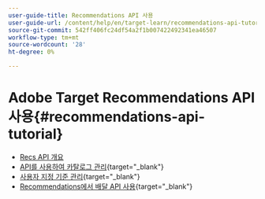 ```yaml
---
user-guide-title: Recommendations API 사용
user-guide-url: /content/help/en/target-learn/recommendations-api-tutorial/recs-api-overview.html
source-git-commit: 542ff406fc24df54a2f1b007422492341ea46507
workflow-type: tm+mt
source-wordcount: '28'
ht-degree: 0%

---
```



# Adobe Target Recommendations API 사용{#recommendations-api-tutorial}

+ [Recs API 개요](recs-api-overview.md)
+ [API를 사용하여 카탈로그 관리](https://experienceleague.adobe.com/docs/target-dev/developer/api/recommendations-api/manage-catalog.html?lang=ko){target="_blank"}
+ [사용자 지정 기준 관리](https://experienceleague.adobe.com/docs/target-dev/developer/api/recommendations-api/manage-custom-criteria.html?lang=ko){target="_blank"}
+ [Recommendations에서 배달 API 사용](https://experienceleague.adobe.com/docs/target-dev/developer/api/recommendations-api/fetch-recs-server-side-delivery-api.html?lang=ko){target="_blank"}

<!--+ [Debug API calls](6debug.md)
+ [Download the Calculated Recommendations CSV](7download-calc-recs-csv.md)-->

<!--
+ Managing your Catalog with APIs{#manage-catalog}
  + [Create and update items](manage-catalog/saveEntities.md)
  + [Delete items](manage-catalog/deleteEntities.md)
  + [Delete All Items](manage-catalog/concepts.md)
  + [Get item details](manage-catalog/base-implementation.md)
+ Managing Custom Criteria{#use-cases}
  + [Home Page](use-cases/home-page.md)
  + [Product Pages](use-cases/product-pages.md)
  + [Category Pages](use-cases/category-pages.md)
  + [Add to Cart Modals](use-cases/add-to-cart-modals.md)
  + [Cart Page](use-cases/cart-page.md)
  + [Order Confirmation Page](use-cases/order-confirmation-page.md)-->
